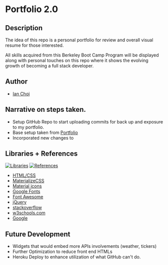 # Portfolio 2.0

## Description

The idea of this repo is a personal portfolio for review and overall visual resume for those interested.

All skills acquired from this Berkeley Boot Camp Program will be displayed along with personal touches on this repo where it shows the evolving growth of becoming a full stack developer.

## Author

- [Ian Choi](https://github.com/ichoi21)

## Narrative on steps taken.

- Setup GitHub Repo to start uploading commits for back up and exposure to my portfolio.
- Base setup taken from [Portfolio](https://ichoi21.github.io/portfolio/)
- Incorporated new changes to

## Libraries + References

[![Libraries](https://img.shields.io/badge/Libraries-5-yellow)](#Libraries-)
[![References](https://img.shields.io/badge/References-9-green)](#References-)

- [HTML/CSS](https://w3schools.com)
- [MaterializeCSS](https://materializecss.com/)
- [Material icons](https://material.io/)
- [Google Fonts](https://fonts.google.com/)
- [Font Awesome](https://fontawesome.com/start)
- [jQuery](https://code.jquery.com/)
- [stackoverflow](https://stackoverflow.com/)
- [w3schools.com](https://www.w3schools.com/)
- [Google](www.google.com)

## Future Development

- Widgets that would embed more APIs involvements (weather, tickers)
- Further Optimization to reduce front end HTMLs
- Heroku Deploy to enhance utilization of what GitHub can't do.
